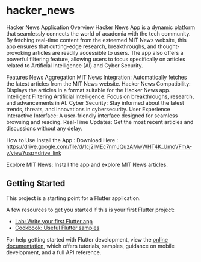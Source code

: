 # hacker_news
Hacker News Application
Overview
 Hacker News App is a dynamic platform that seamlessly connects the world of academia with the tech community. By fetching real-time content from the esteemed MIT News website, this app ensures that cutting-edge research, breakthroughs, and thought-provoking articles are readily accessible to users. The app also offers a powerful filtering feature, allowing users to focus specifically on articles related to Artificial Intelligence (AI) and Cyber Security.
 
Features
News Aggregation
MIT News Integration: Automatically fetches the latest articles from the MIT News website.
Hacker News Compatibility: Displays the articles in a format suitable for the Hacker News app.
Intelligent Filtering
Artificial Intelligence: Focus on breakthroughs, research, and advancements in AI.
Cyber Security: Stay informed about the latest trends, threats, and innovations in cybersecurity.
User Experience
Interactive Interface: A user-friendly interface designed for seamless browsing and reading.
Real-Time Updates: Get the most recent articles and discussions without any delay.

How to Use
Install the App :
Download Here : https://drive.google.com/file/d/1cj2IMEc7nmJQuzAMwWHT4K_UmoVFmA-y/view?usp=drive_link

Explore MIT News:
Install the app and explore MIT News articles.

## Getting Started

This project is a starting point for a Flutter application.

A few resources to get you started if this is your first Flutter project:

- [Lab: Write your first Flutter app](https://docs.flutter.dev/get-started/codelab)
- [Cookbook: Useful Flutter samples](https://docs.flutter.dev/cookbook)

For help getting started with Flutter development, view the
[online documentation](https://docs.flutter.dev/), which offers tutorials,
samples, guidance on mobile development, and a full API reference.
